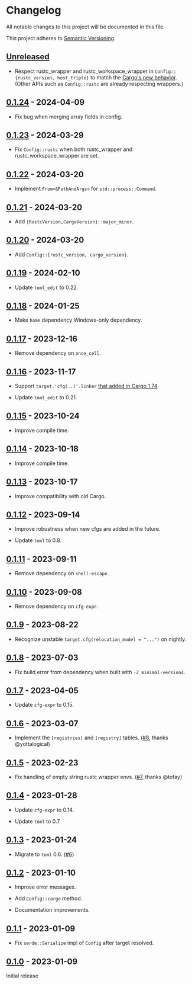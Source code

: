 # Changelog

All notable changes to this project will be documented in this file.

This project adheres to [Semantic Versioning](https://semver.org).

<!--
Note: In this file, do not use the hard wrap in the middle of a sentence for compatibility with GitHub comment style markdown rendering.
-->

## [Unreleased]

- Respect rustc_wrapper and rustc_workspace_wrapper in `Config::{rustc_version, host_triple}` to match the [Cargo's new behavior](https://github.com/rust-lang/cargo/pull/13659). (Other APIs such as `Config::rustc` are already respecting wrappers.)

## [0.1.24] - 2024-04-09

- Fix bug when merging array fields in config.

## [0.1.23] - 2024-03-29

- Fix `Config::rustc` when both rustc_wrapper and rustc_workspace_wrapper are set.

## [0.1.22] - 2024-03-20

- Implement `From<&PathAndArgs>` for `std::process::Command`.

## [0.1.21] - 2024-03-20

- Add `{RustcVersion,CargoVersion}::major_minor`.

## [0.1.20] - 2024-03-20

- Add `Config::{rustc_version, cargo_version}`.

## [0.1.19] - 2024-02-10

- Update `toml_edit` to 0.22.

## [0.1.18] - 2024-01-25

- Make `home` dependency Windows-only dependency.

## [0.1.17] - 2023-12-16

- Remove dependency on `once_cell`.

## [0.1.16] - 2023-11-17

- Support `target.'cfg(..)'.linker` [that added in Cargo 1.74](https://github.com/rust-lang/cargo/pull/12535).

- Update `toml_edit` to 0.21.

## [0.1.15] - 2023-10-24

- Improve compile time.

## [0.1.14] - 2023-10-18

- Improve compile time.

## [0.1.13] - 2023-10-17

- Improve compatibility with old Cargo.

## [0.1.12] - 2023-09-14

- Improve robustness when new cfgs are added in the future.

- Update `toml` to 0.8.

## [0.1.11] - 2023-09-11

- Remove dependency on `shell-escape`.

## [0.1.10] - 2023-09-08

- Remove dependency on `cfg-expr`.

## [0.1.9] - 2023-08-22

- Recognize unstable `target.cfg(relocation_model = "...")` on nightly.

## [0.1.8] - 2023-07-03

- Fix build error from dependency when built with `-Z minimal-versions`.

## [0.1.7] - 2023-04-05

- Update `cfg-expr` to 0.15.

## [0.1.6] - 2023-03-07

- Implement the `[registries]` and `[registry]` tables. ([#8](https://github.com/taiki-e/cargo-config2/pull/8), thanks @yottalogical)

## [0.1.5] - 2023-02-23

- Fix handling of empty string rustc wrapper envs. ([#7](https://github.com/taiki-e/cargo-config2/pull/7), thanks @tofay)

## [0.1.4] - 2023-01-28

- Update `cfg-expr` to 0.14.

- Update `toml` to 0.7.

## [0.1.3] - 2023-01-24

- Migrate to `toml` 0.6. ([#6](https://github.com/taiki-e/cargo-config2/pull/6))

## [0.1.2] - 2023-01-10

- Improve error messages.

- Add `Config::cargo` method.

- Documentation improvements.

## [0.1.1] - 2023-01-09

- Fix `serde::Serialize` impl of `Config` after target resolved.

## [0.1.0] - 2023-01-09

Initial release

[Unreleased]: https://github.com/taiki-e/cargo-config2/compare/v0.1.24...HEAD
[0.1.24]: https://github.com/taiki-e/cargo-config2/compare/v0.1.23...v0.1.24
[0.1.23]: https://github.com/taiki-e/cargo-config2/compare/v0.1.22...v0.1.23
[0.1.22]: https://github.com/taiki-e/cargo-config2/compare/v0.1.21...v0.1.22
[0.1.21]: https://github.com/taiki-e/cargo-config2/compare/v0.1.20...v0.1.21
[0.1.20]: https://github.com/taiki-e/cargo-config2/compare/v0.1.19...v0.1.20
[0.1.19]: https://github.com/taiki-e/cargo-config2/compare/v0.1.18...v0.1.19
[0.1.18]: https://github.com/taiki-e/cargo-config2/compare/v0.1.17...v0.1.18
[0.1.17]: https://github.com/taiki-e/cargo-config2/compare/v0.1.16...v0.1.17
[0.1.16]: https://github.com/taiki-e/cargo-config2/compare/v0.1.15...v0.1.16
[0.1.15]: https://github.com/taiki-e/cargo-config2/compare/v0.1.14...v0.1.15
[0.1.14]: https://github.com/taiki-e/cargo-config2/compare/v0.1.13...v0.1.14
[0.1.13]: https://github.com/taiki-e/cargo-config2/compare/v0.1.12...v0.1.13
[0.1.12]: https://github.com/taiki-e/cargo-config2/compare/v0.1.11...v0.1.12
[0.1.11]: https://github.com/taiki-e/cargo-config2/compare/v0.1.10...v0.1.11
[0.1.10]: https://github.com/taiki-e/cargo-config2/compare/v0.1.9...v0.1.10
[0.1.9]: https://github.com/taiki-e/cargo-config2/compare/v0.1.8...v0.1.9
[0.1.8]: https://github.com/taiki-e/cargo-config2/compare/v0.1.7...v0.1.8
[0.1.7]: https://github.com/taiki-e/cargo-config2/compare/v0.1.6...v0.1.7
[0.1.6]: https://github.com/taiki-e/cargo-config2/compare/v0.1.5...v0.1.6
[0.1.5]: https://github.com/taiki-e/cargo-config2/compare/v0.1.4...v0.1.5
[0.1.4]: https://github.com/taiki-e/cargo-config2/compare/v0.1.3...v0.1.4
[0.1.3]: https://github.com/taiki-e/cargo-config2/compare/v0.1.2...v0.1.3
[0.1.2]: https://github.com/taiki-e/cargo-config2/compare/v0.1.1...v0.1.2
[0.1.1]: https://github.com/taiki-e/cargo-config2/compare/v0.1.0...v0.1.1
[0.1.0]: https://github.com/taiki-e/cargo-config2/releases/tag/v0.1.0
